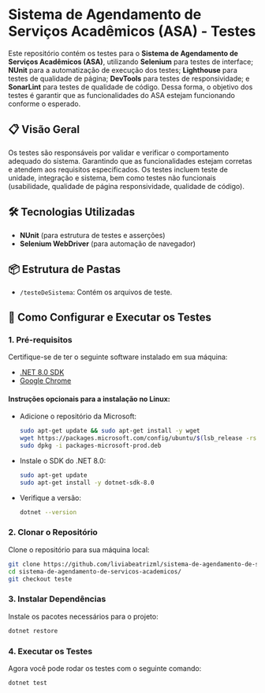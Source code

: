 # Sistema de Agendamento de Serviços Acadêmicos (ASA) - Testes

Este repositório contém os testes para o **Sistema de Agendamento de Serviços Acadêmicos (ASA)**, utilizando **Selenium** para testes de interface; **NUnit** para a automatização de execução dos testes; **Lighthouse** para testes de qualidade de página; **DevTools** para testes de responsividade; e **SonarLint** para testes de qualidade de código. Dessa forma, o objetivo dos testes é garantir que as funcionalidades do ASA estejam funcionando conforme o esperado.

## 📋 Visão Geral

Os testes são responsáveis por validar e verificar o comportamento adequado do sistema. Garantindo que as funcionalidades estejam corretas e atendem aos requisitos especificados. Os testes incluem teste de unidade, integração e sistema, bem como testes não funcionais (usabilidade, qualidade de página responsividade, qualidade de código).

## 🛠️ Tecnologias Utilizadas

- **NUnit** (para estrutura de testes e asserções)
- **Selenium WebDriver** (para automação de navegador)

## 📦 Estrutura de Pastas

- `/testeDeSistema`: Contém os arquivos de teste.

## 🚀 Como Configurar e Executar os Testes

### 1. Pré-requisitos

Certifique-se de ter o seguinte software instalado em sua máquina:

- [.NET 8.0 SDK](https://dotnet.microsoft.com/pt-br/download/dotnet/8.0)
- [Google Chrome](https://www.google.com/chrome/)

#### Instruções opcionais para a instalação no Linux:

- Adicione o repositório da Microsoft:
    ```bash
    sudo apt-get update && sudo apt-get install -y wget
    wget https://packages.microsoft.com/config/ubuntu/$(lsb_release -rs)/packages-microsoft-prod.deb -O packages-microsoft-prod.deb
    sudo dpkg -i packages-microsoft-prod.deb
    ```

- Instale o SDK do .NET 8.0:
    ```bash
    sudo apt-get update
    sudo apt-get install -y dotnet-sdk-8.0
    ```

- Verifique a versão:
    ```bash
    dotnet --version
    ```

### 2. Clonar o Repositório

Clone o repositório para sua máquina local:

```bash
git clone https://github.com/liviabeatrizml/sistema-de-agendamento-de-servicos-academicos.git
cd sistema-de-agendamento-de-servicos-academicos/
git checkout teste
```

### 3. Instalar Dependências

Instale os pacotes necessários para o projeto:

```bash
dotnet restore
```

### 4. Executar os Testes

Agora você pode rodar os testes com o seguinte comando:

```bash
dotnet test
```